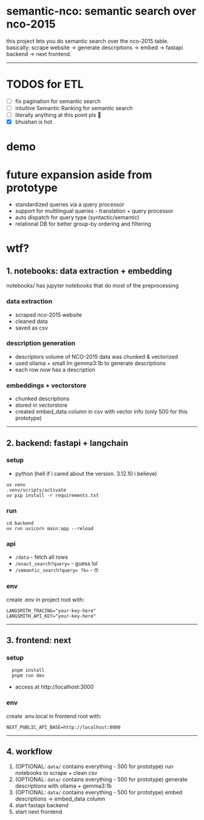 # semantic-nco: semantic search over nco-2015

this project lets you do semantic search over the nco-2015 table.  
basically: scrape website -> generate descriptions -> embed -> fastapi backend -> next frontend.

---
# TODOS for ETL
- [ ] fix pagination for semantic search 
- [ ] intuitive Semantic Ranking for semantic search
- [ ] literally anything at this point pls 🙏
- [x] bhushan is hot

# demo


# future expansion aside from prototype
- standardized queries via a query processor
- support for multilingual queries - translation + query processor
- auto dispatch for query type (syntactic/semantic)
- relational DB for better group-by ordering and filtering

# wtf?

## 1. notebooks: data extraction + embedding

notebooks/ has jupyter notebooks that do most of the preprocessing

### data extraction
- scraped nco-2015 website
- cleaned data
- saved as csv

### description generation
- descriptors volume of NCO-2015 data was chunked & vectorized
- used ollama + small lm gemma3:1b to generate descriptions
- each row now has a description

### embeddings + vectorstore
- chunked descriptions
- stored in vectorstore
- created embed_data column in csv with vector info (only 500 for this prototype)

---

## 2. backend: fastapi + langchain

### setup
- python (hell if i cared about the version. 3.12.10 i believe)

```
uv venv
.venv/scripts/activate
uv pip install -r requirements.txt
```

### run
```
cd backend
uv run uvicorn main:app --reload
```

### api
- `/data` - fetch all rows
- `/exact_search?query=` - guess lol
- `/semantic_search?query= ?k=` - 🤓

### env
create .env in project root with:
```
LANGSMITH_TRACING="your-key-here"
LANGSMITH_API_KEY="your-key-here"
```
---

## 3. frontend: next

### setup
```
  pnpm install  
  pnpm run dev
```
- access at http://localhost:3000

### env
create .env.local in frontend root with:

```
NEXT_PUBLIC_API_BASE=http://localhost:8000
```
---

## 4. workflow

1. (OPTIONAL: `data/` contains everything - 500 for prototype) run notebooks to scrape + clean csv  
2. (OPTIONAL: `data/` contains everything - 500 for prototype) generate descriptions with ollama + gemma3:1b  
3. (OPTIONAL: `data/` contains everything - 500 for prototype) embed descriptions -> embed_data column  
4. start fastapi backend  
5. start next frontend